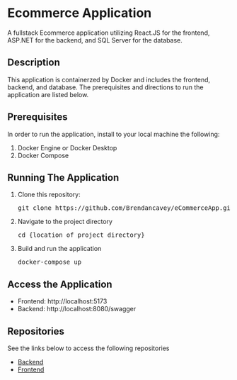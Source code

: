 # Ecommerce Application
A fullstack Ecommerce application utilizing React.JS for the frontend, ASP.NET for the backend, and SQL Server for the database.

<h2>Description</h2>
This application is containerzed by Docker and includes the frontend, backend, and database. The prerequisites and directions to run the application are
listed below.

<h2>Prerequisites</h2>
In order to run the application, install to your local machine the following:
<ol>
  <li>Docker Engine or Docker Desktop</li>
  <li>Docker Compose</li>
</ol>

<h2>Running The Application</h2>
<ol>
  <li>Clone this repository:</li>
  <pre>git clone https://github.com/Brendancavey/eCommerceApp.git</pre>
  <li>Navigate to the project directory</li>
  <pre>cd {location of project directory}</pre>
  <li>Build and run the application</li>
  <pre>docker-compose up</pre>
</ol>

<h2>Access the Application</h2>
<ul>
  <li>Frontend: http://localhost:5173</li>
  <li>Backend: http://localhost:8080/swagger</li>
</ul>

<h2>Repositories</h2>
See the links below to access the following repositories

  - [Backend](https://github.com/Brendancavey/eCommerceAPI)
  - [Frontend](https://github.com/Brendancavey/eCommerceFrontend)

